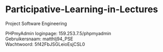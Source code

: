 Participative-Learning-in-Lectures
==================================

Project Software Engineering

PHPmyAdmin loginpage: 159.253.7.5/phpmyadmin<br>
Gebruikersnaam: matthlj94_PSE<br>
Wachtwoord: 5f42FbJSGLeioEsjCSL0<br>
